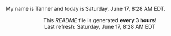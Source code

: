 My name is Tanner and today is Saturday, June 17, 8:28 AM EDT.

<p align="center">This <i>README</i> file is generated <b>every 3 hours</b>!</br>Last refresh: Saturday, June 17, 8:28 AM EDT<br /></p>
